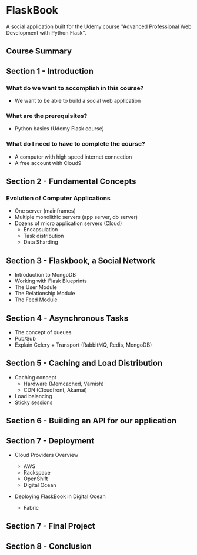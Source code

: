 # FlaskBook

A social application built for the Udemy course "Advanced Professional Web Development with Python Flask".

## Course Summary

## Section 1 - Introduction

### What do we want to accomplish in this course?
- We want to be able to build a social web application

### What are the prerequisites?
- Python basics (Udemy Flask course)

### What do I need to have to complete the course?
- A computer with high speed internet connection
- A free account with Cloud9

## Section 2 - Fundamental Concepts

### Evolution of Computer Applications
- One server (mainframes)
- Multiple monolithic servers (app server, db server)
- Dozens of micro application servers (Cloud)
  - Encapsulation
  - Task distribution
  - Data Sharding

## Section 3 - Flaskbook, a Social Network
- Introduction to MongoDB
- Working with Flask Blueprints
- The User Module
- The Relationship Module
- The Feed Module

## Section 4 - Asynchronous Tasks
- The concept of queues
- Pub/Sub
- Explain Celery + Transport (RabbitMQ, Redis, MongoDB)

## Section 5 - Caching and Load Distribution
- Caching concept
  - Hardware (Memcached, Varnish)
  - CDN (Cloudfront, Akamai)
- Load balancing
 - Sticky sessions

## Section 6 - Building an API for our application

## Section 7 - Deployment

- Cloud Providers Overview
  - AWS
  - Rackspace
  - OpenShift
  - Digital Ocean

- Deploying FlaskBook in Digital Ocean
  - Fabric

## Section 7 - Final Project

## Section 8 - Conclusion
